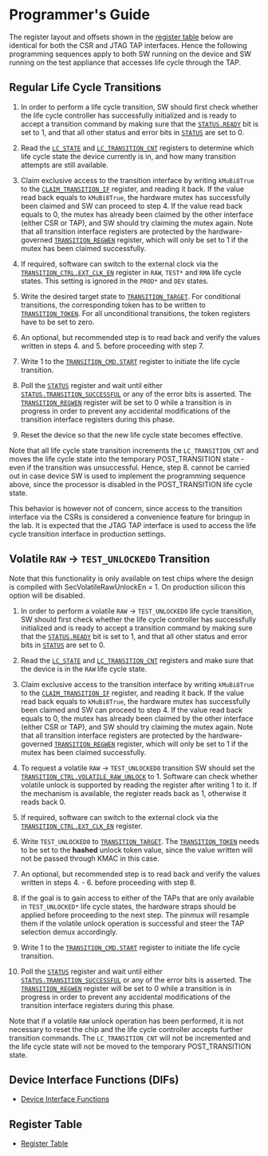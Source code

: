 # Programmer's Guide

The register layout and offsets shown in the [register table](../data/lc_ctrl.hjson#registers) below are identical for both the CSR and JTAG TAP interfaces.
Hence the following programming sequences apply to both SW running on the device and SW running on the test appliance that accesses life cycle through the TAP.

## Regular Life Cycle Transitions

1. In order to perform a life cycle transition, SW should first check whether the life cycle controller has successfully initialized and is ready to accept a transition command by making sure that the [`STATUS.READY`](../data/lc_ctrl.hjson#status) bit is set to 1, and that all other status and error bits in [`STATUS`](../data/lc_ctrl.hjson#status) are set to 0.

2. Read the [`LC_STATE`](../data/lc_ctrl.hjson#lc_state) and [`LC_TRANSITION_CNT`](../data/lc_ctrl.hjson#lc_transition_cnt) registers to determine which life cycle state the device currently is in, and how many transition attempts are still available.

3. Claim exclusive access to the transition interface by writing `kMuBi8True` to the [`CLAIM_TRANSITION_IF`](../data/lc_ctrl.hjson#claim_transition_if) register, and reading it back. If the value read back equals to `kMuBi8True`, the hardware mutex has successfully been claimed and SW can proceed to step 4. If the value read back equals to 0, the mutex has already been claimed by the other interface (either CSR or TAP), and SW should try claiming the mutex again.
Note that all transition interface registers are protected by the hardware-governed [`TRANSITION_REGWEN`](../data/lc_ctrl.hjson#transition_regwen) register, which will only be set to 1 if the mutex has been claimed successfully.

4. If required, software can switch to the external clock via the [`TRANSITION_CTRL.EXT_CLK_EN`](../data/lc_ctrl.hjson#otp_vendor_test_ctrl#ext_clk_en) register in `RAW`, `TEST*` and `RMA` life cycle states.
   This setting is ignored in the `PROD*` and `DEV` states.

5. Write the desired target state to [`TRANSITION_TARGET`](../data/lc_ctrl.hjson#transition_target). For conditional transitions, the corresponding token has to be written to [`TRANSITION_TOKEN`](../data/lc_ctrl.hjson#transition_token). For all unconditional transitions, the token registers have to be set to zero.

6. An optional, but recommended step is to read back and verify the values written in steps 4. and 5. before proceeding with step 7.

7. Write 1 to the [`TRANSITION_CMD.START`](../data/lc_ctrl.hjson#transition_cmd) register to initiate the life cycle transition.

8. Poll the [`STATUS`](../data/lc_ctrl.hjson#status) register and wait until either [`STATUS.TRANSITION_SUCCESSFUL`](../data/lc_ctrl.hjson#status) or any of the error bits is asserted.
The [`TRANSITION_REGWEN`](../data/lc_ctrl.hjson#transition_regwen) register will be set to 0 while a transition is in progress in order to prevent any accidental modifications of the transition interface registers during this phase.

9. Reset the device so that the new life cycle state becomes effective.

Note that all life cycle state transition increments the `LC_TRANSITION_CNT` and moves the life cycle state into the temporary POST_TRANSITION state - even if the transition was unsuccessful.
Hence, step 8. cannot be carried out in case device SW is used to implement the programming sequence above, since the processor is disabled in the POST_TRANSITION life cycle state.

This behavior is however not of concern, since access to the transition interface via the CSRs is considered a convenience feature for bringup in the lab.
It is expected that the JTAG TAP interface is used to access the life cycle transition interface in production settings.

## Volatile `RAW` -> `TEST_UNLOCKED0` Transition

Note that this functionality is only available on test chips where the design is compiled with SecVolatileRawUnlockEn = 1.
On production silicon this option will be disabled.

1. In order to perform a volatile `RAW` -> `TEST_UNLOCKED0` life cycle transition, SW should first check whether the life cycle controller has successfully initialized and is ready to accept a transition command by making sure that the [`STATUS.READY`](../data/lc_ctrl.hjson#status) bit is set to 1, and that all other status and error bits in [`STATUS`](../data/lc_ctrl.hjson#status) are set to 0.

2. Read the [`LC_STATE`](../data/lc_ctrl.hjson#lc_state) and [`LC_TRANSITION_CNT`](../data/lc_ctrl.hjson#lc_transition_cnt) registers and make sure that the device is in the `RAW` life cycle state.

3. Claim exclusive access to the transition interface by writing `kMuBi8True` to the [`CLAIM_TRANSITION_IF`](../data/lc_ctrl.hjson#claim_transition_if) register, and reading it back.
   If the value read back equals to `kMuBi8True`, the hardware mutex has successfully been claimed and SW can proceed to step 4. If the value read back equals to 0, the mutex has already been claimed by the other interface (either CSR or TAP), and SW should try claiming the mutex again.
   Note that all transition interface registers are protected by the hardware-governed [`TRANSITION_REGWEN`](../data/lc_ctrl.hjson#transition_regwen) register, which will only be set to 1 if the mutex has been claimed successfully.

4. To request a volatile `RAW` -> `TEST_UNLOCKED0` transition SW should set the [`TRANSITION_CTRL.VOLATILE_RAW_UNLOCK`](../data/lc_ctrl.hjson#otp_vendor_test_ctrl#volatile_raw_unlock) to 1.
   Software can check whether volatile unlock is supported by reading the register after writing 1 to it.
   If the mechanism is available, the register reads back as 1, otherwise it reads back 0.

5. If required, software can switch to the external clock via the [`TRANSITION_CTRL.EXT_CLK_EN`](../data/lc_ctrl.hjson#otp_vendor_test_ctrl#ext_clk_en) register.

6. Write `TEST_UNLOCKED0` to [`TRANSITION_TARGET`](../data/lc_ctrl.hjson#transition_target).
   The [`TRANSITION_TOKEN`](../data/lc_ctrl.hjson#transition_token) needs to be set to the **hashed** unlock token value, since the value written will not be passed through KMAC in this case.

7. An optional, but recommended step is to read back and verify the values written in steps 4. - 6. before proceeding with step 8.

8. If the goal is to gain access to either of the TAPs that are only available in `TEST_UNLOCKED*` life cycle states, the hardware straps should be applied before proceeding to the next step.
   The pinmux will resample them if the volatile unlock operation is successful and steer the TAP selection demux accordingly.

9. Write 1 to the [`TRANSITION_CMD.START`](../data/lc_ctrl.hjson#transition_cmd) register to initiate the life cycle transition.

10. Poll the [`STATUS`](../data/lc_ctrl.hjson#status) register and wait until either [`STATUS.TRANSITION_SUCCESSFUL`](../data/lc_ctrl.hjson#status) or any of the error bits is asserted.
   The [`TRANSITION_REGWEN`](../data/lc_ctrl.hjson#transition_regwen) register will be set to 0 while a transition is in progress in order to prevent any accidental modifications of the transition interface registers during this phase.

Note that if a volatile `RAW` unlock operation has been performed, it is not necessary to reset the chip and the life cycle controller accepts further transition commands.
The `LC_TRANSITION_CNT`  will not be incremented and the life cycle state will not be moved to the temporary POST_TRANSITION state.

## Device Interface Functions (DIFs)

- [Device Interface Functions](../../../../sw/device/lib/dif/dif_lc_ctrl.h)

## Register Table

* [Register Table](../data/lc_ctrl.hjson#registers)
